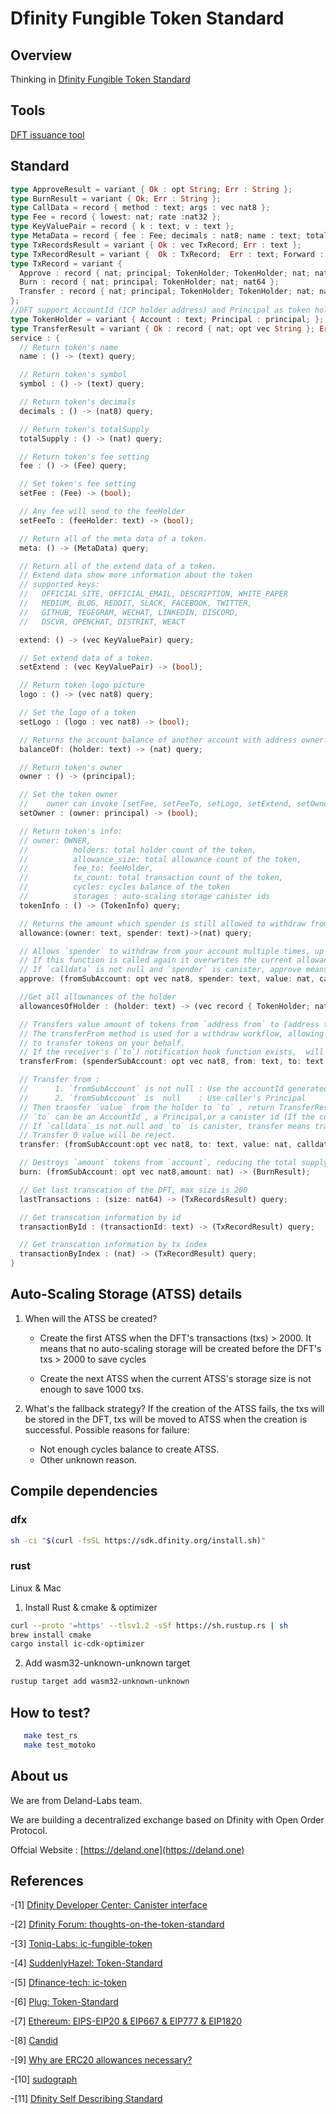 # Dfinity Fungible Token Standard

## Overview

Thinking in [Dfinity Fungible Token Standard](./Thinking-in-dft.md)

## Tools

[DFT issuance tool](https://github.com/Deland-Labs/dft-issuance-tool)

## Standard

```RUST
type ApproveResult = variant { Ok : opt String; Err : String };
type BurnResult = variant { Ok; Err : String };
type CallData = record { method : text; args : vec nat8 };
type Fee = record { lowest: nat; rate :nat32 };
type KeyValuePair = record { k : text; v : text };
type MetaData = record { fee : Fee; decimals : nat8; name : text; total_supply : nat; symbol : text; };
type TxRecordsResult = variant { Ok : vec TxRecord; Err : text };
type TxRecordResult = variant {  Ok : TxRecord;  Err : text; Forward : principal; };
type TxRecord = variant {
  Approve : record { nat; principal; TokenHolder; TokenHolder; nat; nat; nat64; };
  Burn : record { nat; principal; TokenHolder; nat; nat64 };
  Transfer : record { nat; principal; TokenHolder; TokenHolder; nat; nat; nat64; };
};
//DFT support AccountId (ICP holder address) and Principal as token holder
type TokenHolder = variant { Account : text; Principal : principal; };
type TransferResult = variant { Ok : record { nat; opt vec String }; Err : String; };
service : {
  // Return token's name
  name : () -> (text) query;

  // Return token's symbol
  symbol : () -> (text) query;

  // Return token's decimals
  decimals : () -> (nat8) query;

  // Return token's totalSupply
  totalSupply : () -> (nat) query;

  // Return token's fee setting
  fee : () -> (Fee) query;

  // Set token's fee setting
  setFee : (Fee) -> (bool);

  // Any fee will send to the feeHolder
  setFeeTo : (feeHolder: text) -> (bool);

  // Return all of the meta data of a token.
  meta: () -> (MetaData) query;

  // Return all of the extend data of a token.
  // Extend data show more information about the token
  // supported keys:
  //   OFFICIAL_SITE, OFFICIAL_EMAIL, DESCRIPTION, WHITE_PAPER
  //   MEDIUM, BLOG, REDDIT, SLACK, FACEBOOK, TWITTER,
  //   GITHUB, TEGEGRAM, WECHAT, LINKEDIN, DISCORD,
  //   DSCVR, OPENCHAT, DISTRIKT, WEACT

  extend: () -> (vec KeyValuePair) query;

  // Set extend data of a token.
  setExtend : (vec KeyValuePair) -> (bool);

  // Return token logo picture
  logo : () -> (vec nat8) query;

  // Set the logo of a token
  setLogo : (logo : vec nat8) -> (bool);

  // Returns the account balance of another account with address owner.
  balanceOf: (holder: text) -> (nat) query;

  // Return token's owner
  owner : () -> (principal);

  // Set the token owner
  //    owner can invoke [setFee, setFeeTo, setLogo, setExtend, setOwner]
  setOwner : (owner: principal) -> (bool);

  // Return token's info:
  // owner: OWNER,
  //          holders: total holder count of the token,
  //          allowance_size: total allowance count of the token,
  //          fee_to: feeHolder,
  //          tx_count: total transaction count of the token,
  //          cycles: cycles balance of the token
  //          storages : auto-scaling storage canister ids
  tokenInfo : () -> (TokenInfo) query;

  // Returns the amount which spender is still allowed to withdraw from owner.
  allowance:(owner: text, spender: text)->(nat) query;

  // Allows `spender` to withdraw from your account multiple times, up to the `value` amount.
  // If this function is called again it overwrites the current allowance with value.
  // If `calldata` is not null and `spender` is canister, approve means approveAndCall.
  approve: (fromSubAccount: opt vec nat8, spender: text, value: nat, calldata: opt CallData) -> (ApproveResult);

  //Get all allownances of the holder
  allowancesOfHolder : (holder: text) -> (vec record { TokenHolder; nat }) query;

  // Transfers value amount of tokens from `address from` to [address to].
  // The transferFrom method is used for a withdraw workflow, allowing canister
  // to transfer tokens on your behalf.
  // If the receiver's (`to`) notification hook function exists,  will be called.
  transferFrom: (spenderSubAccount: opt vec nat8, from: text, to: text,value: nat) ->(TransferResult);

  // Transfer from :
  //      1. `fromSubAccount` is not null : Use the accountId generated based on the caller's Principal and the provided `fromSubAccount`
  //      2. `fromSubAccount` is  null    : Use caller's Principal
  // Then transfer `value` from the holder to `to` , return TransferResponse
  // `to` can be an AccountId , a Principal,or a canister id (If the container has a notification hook function, a notification will be triggered).
  // If `calldata` is not null and `to` is canister, transfer means transferAndCall.
  // Transfer 0 value ​​will be reject.
  transfer: (fromSubAccount:opt vec nat8, to: text, value: nat, calldata: opt CallData) -> (TransferResult);

  // Destroys `amount` tokens from `account`, reducing the total supply.
  burn: (fromSubAccount: opt vec nat8,amount: nat) -> (BurnResult);

  // Get last transcation of the DFT, max size is 200
  lastTransactions : (size: nat64) -> (TxRecordsResult) query;

  // Get transcation information by id
  transactionById : (transactionId: text) -> (TxRecordResult) query;

  // Get transcation information by tx index
  transactionByIndex : (nat) -> (TxRecordResult) query;
}
```

## Auto-Scaling Storage (ATSS) details

1. When will the ATSS be created?

   - Create the first ATSS when the DFT's transactions (txs) > 2000. It means that no auto-scaling storage will be created before the DFT's txs > 2000 to save cycles

   - Create the next ATSS when the current ATSS's storage size is not enough to save 1000 txs.

2. What's the fallback strategy?
   If the creation of the ATSS fails, the txs will be stored in the DFT, txs will be moved to ATSS when the creation is successful.
   Possible reasons for failure:
   - Not enough cycles balance to create ATSS.
   - Other unknown reason.

## Compile dependencies

### dfx

```bash
sh -ci "$(curl -fsSL https://sdk.dfinity.org/install.sh)"
```

### rust

Linux & Mac

1. Install Rust & cmake & optimizer

```bash
curl --proto '=https' --tlsv1.2 -sSf https://sh.rustup.rs | sh
brew install cmake
cargo install ic-cdk-optimizer
```

2. Add wasm32-unknown-unknown target

```bash
rustup target add wasm32-unknown-unknown
```

## How to test?

```bash
   make test_rs
   make test_motoko
```

## About us

We are from Deland-Labs team.

We are building a decentralized exchange based on Dfinity with Open Order Protocol.

Offcial Website : [https://deland.one](https://deland.one)

## References

-[1] [Dfinity Developer Center: Canister interface](https://sdk.dfinity.org/docs/interface-spec/index.html#system-api-imports)

-[2] [Dfinity Forum: thoughts-on-the-token-standard](https://forum.dfinity.org/t/thoughts-on-the-token-standard/4694)

-[3] [Toniq-Labs: ic-fungible-token](https://github.com/Toniq-Labs/ic-fungible-token)

-[4] [SuddenlyHazel: Token-Standard](https://github.com/SuddenlyHazel/token-standard/pull/1)

-[5] [Dfinance-tech: ic-token](https://github.com/dfinance-tech/ic-token)

-[6] [Plug: Token-Standard](https://github.com/Psychedelic/standards)

-[7] [Ethereum: EIPS-EIP20 & EIP667 & EIP777 & EIP1820](https://github.com/ethereum/EIPs)

-[8] [Candid](https://github.com/dfinity/candid/)

-[9] [Why are ERC20 allowances necessary?](https://kalis.me/unlimited-erc20-allowances/)

-[10] [sudograph](https://github.com/sudograph/sudograph)

-[11] [Dfinity Self Describing Standard](https://github.com/Deland-Labs/dfinity-self-describing-standard)
